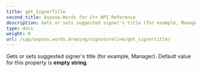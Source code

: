 ```yaml
---
title: get_SignerTitle
second_title: Aspose.Words for C++ API Reference
description: Gets or sets suggested signer's title (for example, Manager). Default value for this property is empty string. 
type: docs
weight: 0
url: /cpp/aspose.words.drawing/signatureline/get_signertitle/
---
```


Gets or sets suggested signer's title (for example, Manager). Default value for this property is **empty string**. 

